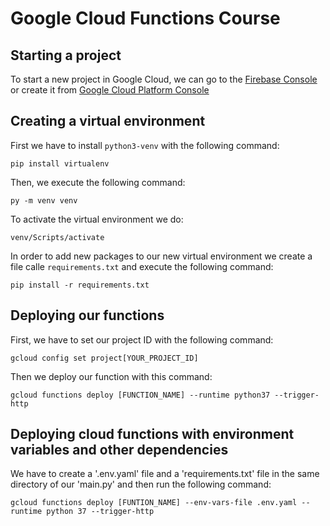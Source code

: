 # Google Cloud Functions Course
## Starting a project
To start a new project in Google Cloud, we can go to the
[Firebase Console](https://console.firebase.google.com) or
create it from [Google Cloud Platform Console](https://console.cloud.google.com)
## Creating a virtual environment
First we have to install `python3-venv` with the following command:
```
pip install virtualenv
```
Then, we execute the following command:
```
py -m venv venv
```
To activate the virtual environment we do:
```
venv/Scripts/activate
```
In order to add new packages to our new virtual environment we create a file calle `requirements.txt` and execute the following command:
```
pip install -r requirements.txt
```
## Deploying our functions
First, we have to set our project ID with the following command:
```
gcloud config set project[YOUR_PROJECT_ID]
```
Then we deploy our function with this command:
```
gcloud functions deploy [FUNCTION_NAME] --runtime python37 --trigger-http
```
## Deploying cloud functions with environment variables and other dependencies
We have to create a '.env.yaml' file and a 'requirements.txt' file in the same directory of our 'main.py' and then run the following command:
```
gcloud functions deploy [FUNTION_NAME] --env-vars-file .env.yaml --runtime python 37 --trigger-http
```